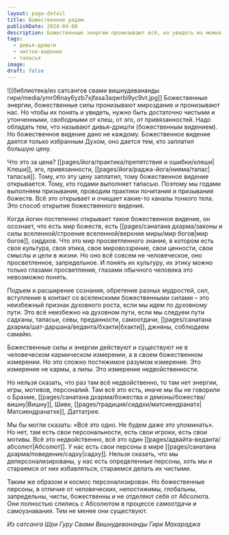 ```yaml
---
layout: page-detail
title: Божественное рядом
publishDate: 2024-04-08
description: Божественные энергии пронизывают всё, но увидеть их можно только через очищение от клеш, эго и привязанностей, развив божественное видение (дивья-дришти) ценой долгой тапасьи. Обретая такое видение, йогин осознаёт существование особого мира богов с просветлённой культурой, этикой и ценностями, недоступными обычному восприятию. Духовный рост неизбежно ведёт к контакту с этими силами, которые действуют в измерении лилы и недвойственности, но сохраняют свои уникальные персоны, сливающиеся с Абсолютом.
tags:
  - дивья-дришти
  - чистое-видение
  - тапасья
image: 
draft: false
---
```

![[библиотека/из сатсангов свами вишнудевананды гири/media/ymr06nay6yzb7xjfasa3aqwrbi9yc9vt.jpg]]
 Божественные энергии, божественные силы пронизывают мироздание и пронизывают нас. Но чтобы их понять и увидеть, нужно быть достаточно чистыми и утонченными, свободными от клеш, от эго, от привязанностей. Надо обладать тем, что называют дивья-дришти (божественным видением). Но божественное видение дано не каждому. Божественное видение дается только избранным Духом, оно дается тем, кто заплатил большую цену.

 Что это за цена? [[pages/йога/практика/препятствия и ошибки/клеши|Клеши]], эго, привязанности, [[pages/йога/раджа-йога/нияма/тапас|тапасья]]. Тому, кто эту цену заплатил, тому божественное видение открывается. Тому, кто годами выполняет тапасью. Поэтому мы годами выполняем призывания, проводим практики почитания и призывания божеств. Всё это открывает и очищает какие-то каналы тонкого тела. Это способ открытия божественного видения.

 Когда йогин постепенно открывает такое божественное видение, он осознает, что есть мир божеств, есть [[pages/санатана дхарма/законы и силы вселенной/строение вселенной/верхние миры/мир богов|мир богов]], сиддхов. Что это мир просветленного знания, в котором есть своя культура, своя этика, свое мировоззрение, свои ценности, свои смыслы и цели в жизни. Но оно всё совсем не человеческое, оно просветленное, запредельное. И понять их культуру, их этику можно только глазами просветления, глазами обычного человека это невозможно понять.

 Подъем и расширение сознания, обретение разных мудростей, сил, вступление в контакт со вселенскими божественными силами – это неизбежный признак духовного роста, если мы идем по духовному пути. Это всё неизбежно на духовном пути, если мы следуем пути садханы, тапасьи, севы, преданности, самоотдачи, [[pages/санатана дхарма/шат-даршана/веданта/бхакти|бхакти]], джняны, соблюдаем самайю.

 Божественные силы и энергии действуют и существуют не в человеческом кармическом измерении, а в своем божественном измерении. Но это сложно постижимое разумом измерение. Это измерение не кармы, а лилы. Это измерение недвойственности.

 Но нельзя сказать, что раз там всё недвойственно, то там нет энергии, игры, мотивов, персоналий. Там всё это есть, иначе мы бы не говорили о Брахме, [[pages/санатана дхарма/божества и демоны/божества/вишну|Вишну]], Шиве, [[pages/традиция/сиддхи/матсиендранатх|Матсиендранатхе]], Даттатрее.

 Мы бы могли сказать: «Всё это одно. Не будем даже это упоминать». Но нет, там есть свои персональности, есть свои игроки, есть свои мотивы. Всё это недвойственно, всё это один [[pages/адвайта-веданта/абсолют|Абсолют]]. У нас есть свои персоны в мире [[pages/санатана дхарма/поведение/садху|садху]]. Нельзя сказать, что мы деперсонализированы, у нас есть определенные персоны, хоть мы и стараемся от них избавляться, стараемся делать их чистыми.

 Таким же образом и космос персонализирован. Но божественные персоны, в отличие от человеческих, непостижимы, глобальны, запредельны, чисты, божественны и не отделяют себя от Абсолюта. Они полностью слились с Абсолютом в процессе самоотдачи и самоузнавания. Тем не менее они существуют.

*Из сатсанга Шри Гуру Свами Вишнудевананды Гири Махараджа*